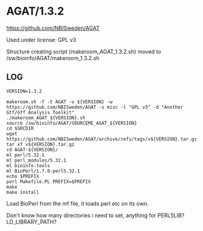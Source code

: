 AGAT/1.3.2
==========

<https://github.com/NBISweden/AGAT>

Used under license:
GPL v3


Structure creating script (makeroom_AGAT_1.3.2.sh) moved to /sw/bioinfo/AGAT/makeroom_1.3.2.sh

LOG
---

    VERSION=1.3.2

    makeroom.sh -f -t AGAT -v ${VERSION} -w https://github.com/NBISweden/AGAT -s misc -l "GPL v3" -d "Another Gtf/Gff Analysis Toolkit"
    ./makeroom_AGAT_${VERSION}.sh 
    source /sw/bioinfo/AGAT/SOURCEME_AGAT_${VERSION}
    cd $SRCDIR
    wget https://github.com/NBISweden/AGAT/archive/refs/tags/v${VERSION}.tar.gz
    tar xf v${VERSION}.tar.gz 
    cd AGAT-${VERSION}/
    ml perl/5.32.1
    ml perl_modules/5.32.1
    ml bioinfo-tools
    ml BioPerl/1.7.8-perl5.32.1
    echo $PREFIX
    perl Makefile.PL PREFIX=$PREFIX
    make
    make install

Load BioPerl from the mf file, it loads perl etc on its own.

Don't know how many directories i need to set, anything for PERL5LIB? LD_LIBRARY_PATH?

